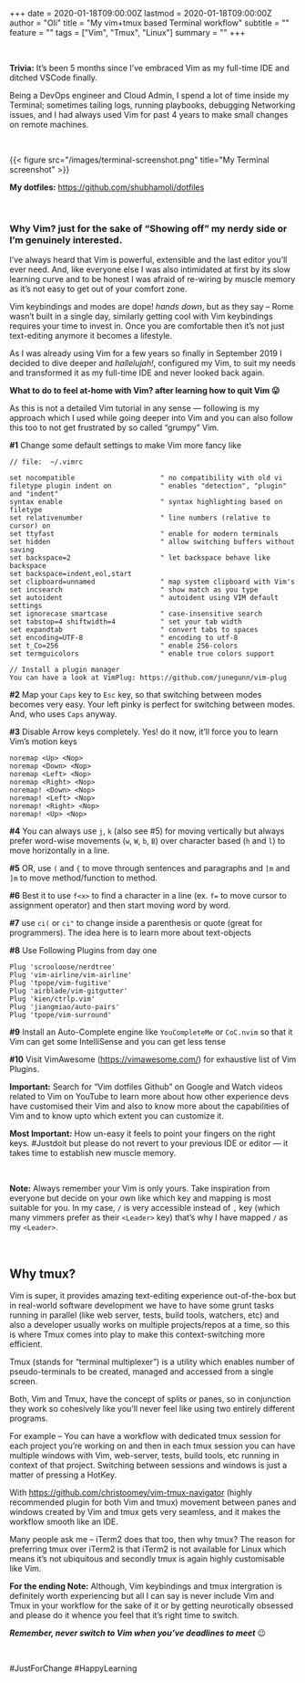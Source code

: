 +++
date = 2020-01-18T09:00:00Z
lastmod = 2020-01-18T09:00:00Z
author = "Oli"
title = "My vim+tmux based Terminal workflow"
subtitle = ""
feature = ""
tags = ["Vim", "Tmux", "Linux"]
summary = ""
+++


&nbsp;


**Trivia:** It’s been 5 months since I’ve embraced Vim as my full-time IDE and ditched VSCode finally.

Being a DevOps engineer and Cloud Admin, I spend a lot of time inside my
Terminal; sometimes tailing logs, running playbooks, debugging Networking
issues, and I had always used Vim for past 4 years to make small changes on
remote machines.

&nbsp; 

{{< figure src="/images/terminal-screenshot.png" title="My Terminal screenshot" >}}


**My dotfiles:** https://github.com/shubhamoli/dotfiles

&nbsp;

### Why Vim? just for the sake of “Showing off” my nerdy side or I’m genuinely interested.

I’ve always heard that Vim is powerful, extensible and the last editor you’ll
ever need. And, like everyone else I was also intimidated at first by its slow
learning curve and to be honest I was afraid of re-wiring by muscle memory as
it’s not easy to get out of your comfort zone.

Vim keybindings and modes are dope! *hands down*, but as they say – Rome wasn’t built in a
single day, similarly getting cool with Vim keybindings requires your time to
invest in. Once you are comfortable then it’s not just text-editing anymore
it becomes a lifestyle.

As I was already using Vim for a few years so finally in September 2019 I
decided to dive deeper and *hallelujah!*, configured my Vim, to suit my needs and
transformed it as my full-time IDE and never looked back again.


**What to do to feel at-home with Vim? after learning how to quit Vim 😛**

As this is not a detailed Vim tutorial in any sense — following is my approach
which I used while going deeper into Vim and you can also follow this too to
not get frustrated by so called “grumpy” Vim.

**#1** Change some default settings to make Vim more fancy like

```
// file:  ~/.vimrc

set nocompatible                     " no compatibility with old vi
filetype plugin indent on            " enables "detection", "plugin" and "indent"
syntax enable                        " syntax highlighting based on filetype
set relativenumber                   " line numbers (relative to cursor) on
set ttyfast                          " enable for modern terminals
set hidden                           " allow switching buffers without saving
set backspace=2                      " let backspace behave like backspace
set backspace=indent,eol,start
set clipboard=unnamed                " map system clipboard with Vim's
set incsearch                        " show match as you type
set autoident                        " autoident using VIM default settings
set ignorecase smartcase             " case-insensitive search
set tabstop=4 shiftwidth=4           " set your tab width
set expandtab                        " convert tabs to spaces
set encoding=UTF-8                   " encoding to utf-8
set t_Co=256                         " enable 256-colors
set termguicolors                    " enable true colors support

// Install a plugin manager
You can have a look at VimPlug: https://github.com/junegunn/vim-plug

```


**#2** Map your `Caps` key to `Esc` key, so that switching between modes becomes very
easy. Your left pinky is perfect for switching between modes. And, who uses
`Caps` anyway.


**#3** Disable Arrow keys completely. Yes! do it now, it’ll force you to learn Vim’s
motion keys

```
noremap <Up> <Nop>
noremap <Down> <Nop>
noremap <Left> <Nop>
noremap <Right> <Nop>
noremap! <Down> <Nop>
noremap! <Left> <Nop>
noremap! <Right> <Nop>
noremap! <Up> <Nop>
```

**#4** You can always use `j`, `k` (also see #5) for moving vertically but always
prefer word-wise movements (`w`, `W`, `b`, `B`) over character based (`h` and `l`) to move
horizontally in a line.

**#5** OR, use `(` and `{` to move through sentences and paragraphs and `[m` and `]m` to
move method/function to method.

**#6** Best it to use `f<x>` to find a character in a line (ex. `f=` to move cursor to assignment
operator) and then start moving word by word.

**#7** use `ci(` or `ci"` to change inside a parenthesis or quote (great for
programmers). The idea here is to learn more about text-objects

**#8** Use Following Plugins from day one

```
Plug 'scrooloose/nerdtree'
Plug 'vim-airline/vim-airline'
Plug 'tpope/vim-fugitive'
Plug 'airblade/vim-gitgutter'
Plug 'kien/ctrlp.vim'
Plug 'jiangmiao/auto-pairs'
Plug 'tpope/vim-surround'
```

**#9** Install an Auto-Complete engine like `YouCompleteMe` or `CoC.nvim` so that it
Vim can get some IntelliSense and you can get less tense

**#10** Visit VimAwesome (https://vimawesome.com/) for exhaustive list of Vim
Plugins.

**Important:** Search for “Vim dotfiles Github” on Google and Watch videos related
to Vim on YouTube to learn more about how other experience devs have customised their Vim and
also to know more about the capabilities of Vim and to know upto which extent you can
customize it.

**Most Important:** How un-easy it feels to point your fingers on the right keys.
#Justdoit but please do not revert to your previous IDE or editor — it takes
time to establish new muscle memory.

&nbsp;

**Note:** Always remember your Vim is only yours. Take inspiration from everyone
but decide on your own like which key and mapping is most suitable for you. In
my case, `/` is very accessible instead of `,` key (which many vimmers prefer as
their `<Leader>` key) that’s why I have mapped `/` as my `<Leader>`.


&nbsp;

## Why tmux?

Vim is super, it provides amazing text-editing experience out-of-the-box but in
real-world software development we have to have some grunt tasks running in
parallel (like web server, tests, build tools, watchers, etc) and also a
developer usually works on multiple projects/repos at a time, so this is where
Tmux comes into play to make this context-switching more efficient.

Tmux (stands for “terminal multiplexer”) is a utility which enables number of
pseudo-terminals to be created, managed and accessed from a single screen.

Both, Vim and Tmux, have the concept of splits or panes, so in conjunction they 
work so cohesively like you’ll never feel like using two entirely different
programs.

For example – You can have a workflow with dedicated tmux session for each project
you’re working on and then in each tmux session you can have multiple windows with
Vim, web-server, tests, build tools, etc running in context of that project.
Switching between sessions and windows is just a matter of pressing a HotKey.

With https://github.com/christoomey/vim-tmux-navigator (highly recommended
plugin for both Vim and tmux) movement between panes and windows created by Vim
and tmux gets very seamless, and it makes the workflow smooth like an IDE.

Many people ask me – iTerm2 does that too, then why tmux? The reason for
preferring tmux over iTerm2 is that iTerm2 is not available for Linux which
means it’s not ubiquitous and secondly tmux is again highly customisable like
Vim.

**For the ending Note:** Although, Vim keybindings and tmux intergration is
definitely worth experiencing but all I can say is never include Vim and Tmux in your
workflow for the sake of it or by getting neurotically obsessed and please do
it whence you feel that it’s right time to switch. 

***Remember, never switch to Vim when you’ve deadlines to meet*** 😉

&nbsp;

#JustForChange #HappyLearning
